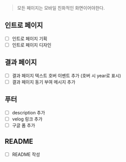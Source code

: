 > 모든 페이지는 모바일 친화적인 화면이어야한다.

## 인트로 페이지

- [ ] 인트로 페이지 기획
- [ ] 인트로 페이지 디자인

## 결과 페이지
- [ ] 결과 페이지 텍스트 호버 이벤트 추가 (호버 시 year로 표시)
- [ ] 결과 페이지 동기 부여 메시지 추가

## 푸터

- [ ] description 추가
- [ ] velog 링크 추가
- [ ] 구글 폼 추가

## README

- [ ] README 작성
